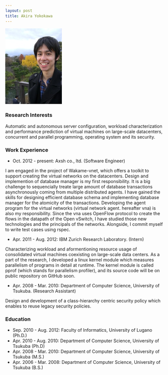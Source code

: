 ```yaml
---
layout: post
title: Akira Yokokawa
---
```


![Akira Yokokawa](/assets/akirayokokawa.JPG)

### Research Interests

Automatic and autonomous server configuration, workload characterization and performance prediction of virtual machines on large-scale datacenters, concurrent and parallel programming, operating system and its security.

### Work Experience

* Oct. 2012 - present: Axsh co., ltd. (Software Engineer)

I am engaged in the project of Wakame-vnet, which offers a toolkit to support creating the virtual networks on the datacenters. Design and implemention of database manager is my first responsibility. It is a big challenge to sequencially treate large amount of database transactions asynchronously coming from multiple distributed agents. I have gained the skills for designing efficient database schema and implementing database manager for the atomicity of the transactions. Developing the agent program for the virtual networks (virtual network agent. hereafter vna) is also my responsibility. Since the vna uses OpenFlow protocol to create the flows in the datapath of the Open vSwitch, I have studied those new technologies and the principals of the networks. Alongside, I commit myself to write test cases using rspec.

* Apr. 2011 - Aug. 2012: IBM Zurich Research Laboratory. (Intern)

Characterizing workload and aformentioning resource usage of consolidated virtual machines coexisting on large-scale data centers. As a part of the research, I developed a linux kernel module which measures parallelism of programs in detail at runtime. The kernel module is called pprof (which stands for parallelism profiler), and its source code will be on public repository on GitHub soon.

* Apr. 2008 - Mar. 2010: Department of Computer Science, University of Tsukuba. (Research Assistant)

Design and development of a class-hierarchy centric security policy which enables to reuse legacy security policies.

### Education

* Sep. 2010 - Aug. 2012: Faculty of Informatics, University of Lugano (Ph.D.)
* Apr. 2010 - Aug. 2010: Department of Computer Science, University of Tsukuba (Ph.D)
* Apr. 2008 - Mar. 2010: Department of Computer Science, University of Tsukuba (M.S.)
* Apr. 2006 - Mar. 2008: Department of Computer Science, University of Tsukuba (B.S.)

